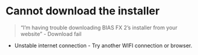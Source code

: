 # Cannot download the installer
> “I’m having trouble downloading BIAS FX 2’s installer from your website” - Download fail

- Unstable internet connection - Try another WIFI connection or browser.
